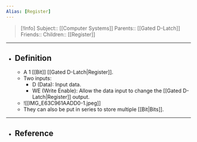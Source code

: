```yaml
---
Alias: [Register]
---
```

> [!Info]
> Subject:: [[Computer Systems]]
> Parents:: [[Gated D-Latch]]
> Friends:: 
> Children:: [[Register]]
---
- ## Definition
	- A 1 [[Bit]] [[Gated D-Latch|Register]].
	- Two inputs:
		- D (Data): Input data.
		- WE (Write Enable): Allow the data input to change the [[Gated D-Latch|Register]] output.
	- ![[IMG_E63C961AADD0-1.jpeg]]
	- They can also be put in series to store multiple [[Bit|Bits]].
---
- ## Reference